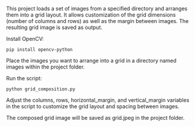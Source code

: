 This project loads a set of images from a specified directory and arranges them into a grid layout. It allows customization of the grid dimensions (number of columns and rows) as well as the margin between images. The resulting grid image is saved as output.

Install OpenCV:

``pip install opencv-python``

Place the images you want to arrange into a grid in a directory named images within the project folder.

Run the script:

``python grid_composition.py``

Adjust the columns, rows, horizontal_margin, and vertical_margin variables in the script to customize the grid layout and spacing between images.

The composed grid image will be saved as grid.jpeg in the project folder.
